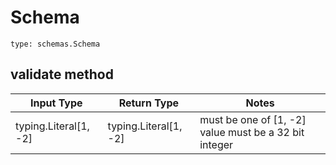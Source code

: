 # Schema
```
type: schemas.Schema
```

## validate method
Input Type | Return Type | Notes
------------ | ------------- | -------------
typing.Literal[1, -2] | typing.Literal[1, -2] | must be one of [1, -2] value must be a 32 bit integer
